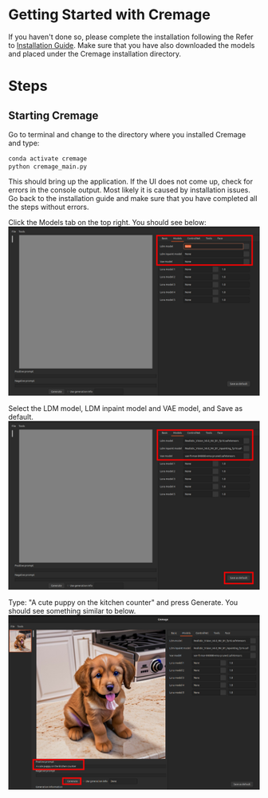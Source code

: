 # Getting Started with Cremage

If you haven't done so, please complete the installation following the Refer to [Installation Guide](docs/installation_guide.md "View the Installation Guide").
Make sure that you have also downloaded the models and placed under the Cremage installation directory.

# Steps
## Starting Cremage
Go to terminal and change to the directory where you installed Cremage and type:
```
conda activate cremage
python cremage_main.py
```
This should bring up the application. If the UI does not come up, check for errors in the console output.  Most likely it is caused by installation issues. Go back to the installation guide and make sure that you have completed all the steps without errors.

Click the Models tab on the top right. You should see below:
![Specifying model files](images/gs_1.jpg "Specifying model files")

Select the LDM model, LDM inpaint model and VAE model, and Save as default.
![Specifying model files](images/gs_2.jpg "Specifying model files")

Type: "A cute puppy on the kitchen counter" and press Generate. You should see something similar to below.
![Generating an image](images/gs_3.jpg "Generating an image")